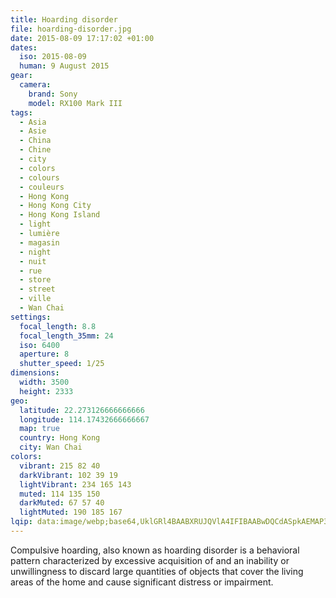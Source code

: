 ```yaml
---
title: Hoarding disorder
file: hoarding-disorder.jpg
date: 2015-08-09 17:17:02 +01:00
dates:
  iso: 2015-08-09
  human: 9 August 2015
gear:
  camera:
    brand: Sony
    model: RX100 Mark III
tags:
  - Asia
  - Asie
  - China
  - Chine
  - city
  - colors
  - colours
  - couleurs
  - Hong Kong
  - Hong Kong City
  - Hong Kong Island
  - light
  - lumière
  - magasin
  - night
  - nuit
  - rue
  - store
  - street
  - ville
  - Wan Chai
settings:
  focal_length: 8.8
  focal_length_35mm: 24
  iso: 6400
  aperture: 8
  shutter_speed: 1/25
dimensions:
  width: 3500
  height: 2333
geo:
  latitude: 22.273126666666666
  longitude: 114.17432666666667
  map: true
  country: Hong Kong
  city: Wan Chai
colors:
  vibrant: 215 82 40
  darkVibrant: 102 39 19
  lightVibrant: 234 165 143
  muted: 114 135 150
  darkMuted: 67 57 40
  lightMuted: 190 185 167
lqip: data:image/webp;base64,UklGRl4BAABXRUJQVlA4IFIBAABwDQCdASpkAEMAP3Goylm0rTw6rbiLM4AuCWUA0YNT2/9/J6ZkNkq1cWoBkwf0zCDbFFnXnMdHnCN6CL9S7VmIDdtOvqFPgE9ohwRbK4Ob9QoSd6glKJJuKqYRJWeNN9Ieisw6HXjo0IDvnlBtX7LZivOs+AD+71er5J4UtMohfKy513eAE00LnY6/AE/NxDXN46erFUXi3PZ4oGPie29zvOXtuHKczs5O2fJYiF/PQCmubpa8XZ8Fz6PEyxGO7KLGz7mIVXZ2A1vzb4mTJjFm/0xUGyBV/H67rA7JxXwEWRu8bKAPR1+wWuTdZTLmfwKNz9eT2BJOCLVS81wb2B3eG1ux8mpKoS43nljzoDiwISHEs1vj2WcZ9WrJI4iCJVe7ecQyt5mzbo96Tgyym/c/lYHYsfDOqck+Vrulu3Tc3TNbnq1jxCWzMomsGp1zWnJgAA==
---
```


Compulsive hoarding, also known as hoarding disorder is a behavioral pattern characterized by excessive acquisition of and an inability or unwillingness to discard large quantities of objects that cover the living areas of the home and cause significant distress or impairment.

